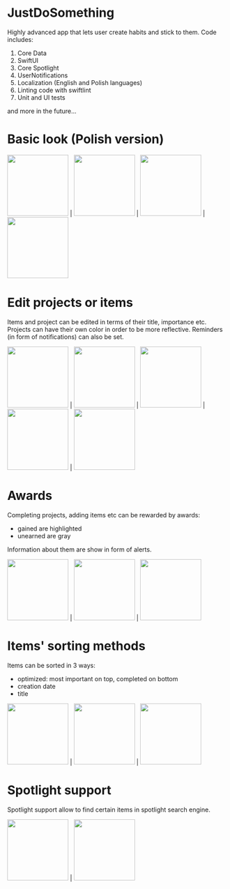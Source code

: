 # JustDoSomething


Highly advanced app that lets user create habits and stick to them. Code includes:
1. Core Data
2. SwiftUI
3. Core Spotlight
4. UserNotifications
5. Localization (English and Polish languages)
6. Linting code with swiftlint
7. Unit and UI tests

and more in the future...

# Basic look (Polish version)

<img src = "https://user-images.githubusercontent.com/100759669/169277347-c4cbab1a-ad86-4eb9-b11b-0320ba73279b.png" width=140> | <img src = "https://user-images.githubusercontent.com/100759669/169277608-a9be4277-9d3f-4d75-8743-abf0d36030e6.png" width=140> | <img src = "https://user-images.githubusercontent.com/100759669/169277619-b7d08cba-04d7-4aff-a31c-7cdf17b94ba9.png" width=140> | <img src = "https://user-images.githubusercontent.com/100759669/169277635-fa6fab1a-286f-4659-960e-612d3e18e01d.png" width=140>


# Edit projects or items

Items and project can be edited in terms of their title, importance etc. Projects can have their own color in order to be more reflective. Reminders (in form of notifications) can also be set.

<img src = "https://user-images.githubusercontent.com/100759669/169277622-7f8b5e7f-430e-45a3-93d0-db4fe1966495.png" width=140> | <img src = "https://user-images.githubusercontent.com/100759669/169277625-dc5b6cbe-3bb6-4711-b4c3-121af3d6d1b7.png" width=140> | <img src = "https://user-images.githubusercontent.com/100759669/169277629-76e994dd-ed08-4288-9184-61e0d097057f.png" width=140> | <img src = "https://user-images.githubusercontent.com/100759669/169277632-b13c93b3-a408-4ff0-bb99-37d11ee7a654.png" width=140> | <img src = "https://user-images.githubusercontent.com/100759669/169277638-190ed118-38b6-4313-9104-bdba56cc65ea.png" width=140>


# Awards

Completing projects, adding items etc can be rewarded by awards: 
- gained are highlighted
- unearned are gray

Information about them are show in form of alerts.

<img src = "https://user-images.githubusercontent.com/100759669/169277641-1c3f4221-99c8-417f-a32a-412f6add2950.png" width=140> | <img src = "https://user-images.githubusercontent.com/100759669/169277645-5c2df6d5-cb91-46dc-a51a-4573ca50137b.png" width=140> | <img src = "https://user-images.githubusercontent.com/100759669/169277652-a3c0a02a-1d53-4003-85eb-96fe99f915ab.png" width=140>

# Items' sorting methods

Items can be sorted in 3 ways: 
- optimized: most important on top, completed on bottom
- creation date
- title


<img src = "https://user-images.githubusercontent.com/100759669/169277658-6e87aa9f-67fb-4625-8d68-8bd95f2a7eec.png" width=140> | <img src = "https://user-images.githubusercontent.com/100759669/169277659-3dfc06be-275f-4b89-b6fc-c831ffbd34ea.png" width=140> | <img src = "https://user-images.githubusercontent.com/100759669/169277661-e20baa0b-7497-4c38-b3c1-3f3f270ea2c7.png" width=140> 


# Spotlight support 

Spotlight support allow to find certain items in spotlight search engine.

<img src = "https://user-images.githubusercontent.com/100759669/169277663-756da6f7-3985-458d-9dd9-faaec99fb9e5.png" width=140> | <img src = "https://user-images.githubusercontent.com/100759669/169277666-93fe0383-a469-4e14-b716-b0a614c553ac.png" width=140>





